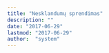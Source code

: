 ```yaml
---
title: "Nesklandumų sprendimas"
description: ""
date: "2017-06-29"
lastmod: "2017-06-29"
author:  "system"
---
```




